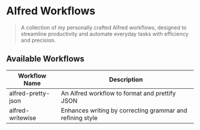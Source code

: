 # Alfred Workflows

> A collection of my personally crafted Alfred workflows, designed to streamline productivity and automate everyday tasks with efficiency and precision.

## Available Workflows

| Workflow Name      | Description                                               |
| ------------------ | --------------------------------------------------------- |
| alfred-pretty-json | An Alfred workflow to format and prettify JSON            |
| alfred-writewise   | Enhances writing by correcting grammar and refining style |
